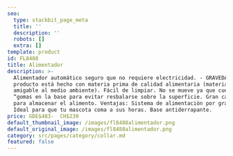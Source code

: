 ```yaml
---
seo:
  type: stackbit_page_meta
  title: ''
  description: ''
  robots: []
  extra: []
template: product
id: FL8488
title: Alimentador
description: >-
  Alimentador automático seguro que no requiere electricidad. - GRAVEDAD- El
  producto está hecho con materia prima de calidad alimentaria (material
  amigable al medio ambiente). Fácil de limpiar. No se mueve ya que cuenta con
  “gomas en la base para evitar resbalarse sobre la superficie. Gran capacidad
  para almacenar el alimento. Ventajas: Sistema de alimentación por gravedad.
  Ideal para que tu mascota coma a sus horas. Base antiderrapante.
price: GDE$483-  CH$230
default_thumbnail_image: /images/fl8488alimentador.png
default_original_image: /images/fl8488alimentador.png
category: src/pages/category/collar.md
featured: false
---
```


